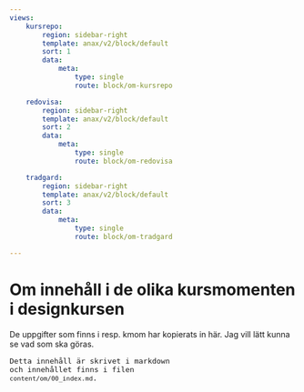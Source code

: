```yaml
---
views:
    kursrepo:
        region: sidebar-right
        template: anax/v2/block/default
        sort: 1
        data:
            meta:
                type: single
                route: block/om-kursrepo

    redovisa:
        region: sidebar-right
        template: anax/v2/block/default
        sort: 2
        data:
            meta:
                type: single
                route: block/om-redovisa

    tradgard:
        region: sidebar-right
        template: anax/v2/block/default
        sort: 3
        data:
            meta:
                type: single
                route: block/om-tradgard

---
```

Om innehåll i de olika kursmomenten i designkursen
=========================
De uppgifter som finns i resp. kmom har kopierats in här. Jag vill lätt kunna se vad som ska göras.


<code style="font-size: small;">Detta innehåll är skrivet i markdown och innehållet finns i filen `content/om/00_index.md`.</code>
